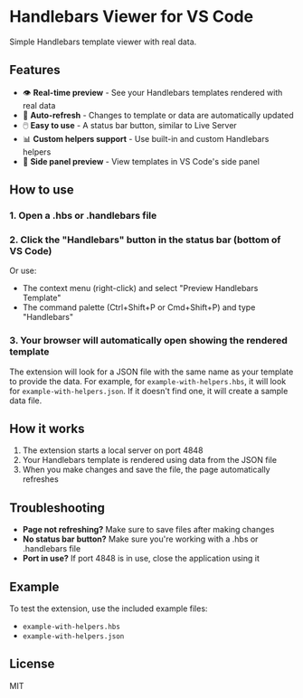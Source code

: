# Handlebars Viewer for VS Code

Simple Handlebars template viewer with real data.

## Features

- 👁️ **Real-time preview** - See your Handlebars templates rendered with real data
- 🔄 **Auto-refresh** - Changes to template or data are automatically updated
- 🖱️ **Easy to use** - A status bar button, similar to Live Server
- 📊 **Custom helpers support** - Use built-in and custom Handlebars helpers
- 🎨 **Side panel preview** - View templates in VS Code's side panel

## How to use

### 1. Open a .hbs or .handlebars file

### 2. Click the "Handlebars" button in the status bar (bottom of VS Code)

Or use:
- The context menu (right-click) and select "Preview Handlebars Template"
- The command palette (Ctrl+Shift+P or Cmd+Shift+P) and type "Handlebars"

### 3. Your browser will automatically open showing the rendered template

The extension will look for a JSON file with the same name as your template to provide the data. For example, for `example-with-helpers.hbs`, it will look for `example-with-helpers.json`. If it doesn't find one, it will create a sample data file.

## How it works

1. The extension starts a local server on port 4848
2. Your Handlebars template is rendered using data from the JSON file
3. When you make changes and save the file, the page automatically refreshes

## Troubleshooting

- **Page not refreshing?** Make sure to save files after making changes
- **No status bar button?** Make sure you're working with a .hbs or .handlebars file
- **Port in use?** If port 4848 is in use, close the application using it

## Example

To test the extension, use the included example files:

- `example-with-helpers.hbs`
- `example-with-helpers.json`

## License

MIT
